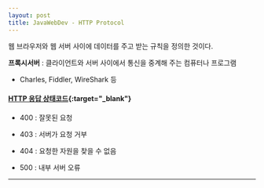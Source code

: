 ```yaml
---
layout: post
title: JavaWebDev - HTTP Protocol
---
```


  웹 브라우저와 웹 서버 사이에 데이터를 주고 받는 규칙을 정의한 것이다.

**프록시서버** : 클라이언트와 서버 사이에서 통신을 중계해 주는 컴퓨터나 프로그램

  - Charles, Fiddler, WireShark 등

#### [HTTP 응답 상태코드](https://ko.wikipedia.org/wiki/HTTP_%EC%83%81%ED%83%9C_%EC%BD%94%EB%93%9C){:target="_blank"}

- 400 : 잘못된 요청

- 403 : 서버가 요청 거부

- 404 : 요청한 자원을 찾을 수 없음

- 500 : 내부 서버 오류

---
